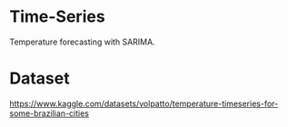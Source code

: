 # Time-Series
Temperature forecasting with SARIMA.
# Dataset
https://www.kaggle.com/datasets/volpatto/temperature-timeseries-for-some-brazilian-cities
